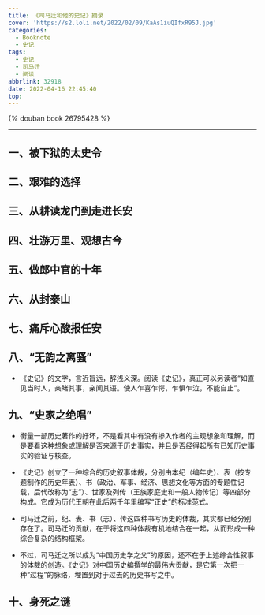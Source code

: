 ```yaml
---
title: 《司马迁和他的史记》摘录
cover: 'https://s2.loli.net/2022/02/09/KaAs1iuQIfxR95J.jpg'
categories:
  - Booknote
  - 史记
tags:
  - 史记
  - 司马迁
  - 阅读
abbrlink: 32918
date: 2022-04-16 22:45:40
top:
---
```


{% douban book 26795428 %}

---

## 一、被下狱的太史令
## 二、艰难的选择
## 三、从耕读龙门到走进长安
## 四、壮游万里、观想古今
## 五、做郎中官的十年
## 六、从封泰山
## 七、痛斥心酸报任安
## 八、“无韵之离骚”

- 《史记》的文字，言近旨远，辞浅义深。阅读《史记》，真正可以另读者“如直见当时人，亲睹其事，亲闻其语。使人乍喜乍愕，乍惧乍泣，不能自止”。

## 九、“史家之绝唱”

- 衡量一部历史著作的好坏，不是看其中有没有掺入作者的主观想象和理解，而是要看这种想象或理解是否来源于历史事实，并且是否经得起所有已知历史事实的验证与核查。

- 《史记》创立了一种综合的历史叙事体裁，分别由本纪（编年史）、表（按专题制作的历史年表）、书（政治、军事、经济、思想文化等方面的专题性记载，后代改称为“志”）、世家及列传（王族家庭史和一般人物传记）等四部分构成。它成为历代王朝在此后两千年里编写“正史”的标准范式。

- 司马迁之前，纪、表、书（志）、传这四种书写历史的体裁，其实都已经分别存在了。司马迁的贡献，在于将这四种体裁有机地结合在一起，从而形成一种综合复杂的结构框架。

- 不过，司马迁之所以成为“中国历史学之父”的原因，还不在于上述综合性叙事的体裁的创造。《史记》对中国历史编撰学的最伟大贡献，是它第一次把一种“过程”的脉络，埋置到对于过去的历史书写之中。

## 十、身死之谜